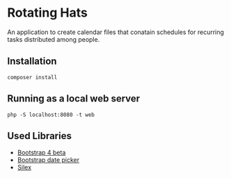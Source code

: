 # Rotating Hats

An application to create calendar files that conatain schedules for recurring tasks distributed among people.

## Installation

    composer install

## Running as a local web server

    php -S localhost:8080 -t web

## Used Libraries
* [Bootstrap 4 beta](http://getbootstrap.com)
* [Bootstrap date picker](https://github.com/uxsolutions/bootstrap-datepicker)
* [Silex](https://silex.symfony.com)